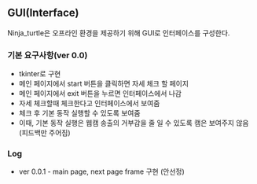 ## GUI(Interface)
Ninja_turtle은 오프라인 환경을 제공하기 위해 GUI로 인터페이스를 구성한다.

### 기본 요구사항(ver 0.0)
+ tkinter로 구현
+ 메인 페이지에서 start 버튼을 클릭하면 자세 체크 할 페이지
+ 메인 페이지에서 exit 버튼을 누르면 인터페이스에서 나감
+ 자세 체크할때 체크한다고 인터페이스에서 보여줌
+ 체크 후 기본 동작 실행할 수 있도록 보여줌
+ 이때, 기본 동작 실행은 웹캠 송출의 거부감을 줄 일 수 있도록 캠은 보여주지 않음 (피드백만 주어짐)

### Log
+ ver 0.0.1 - main page, next page frame 구현 (안선정) 
